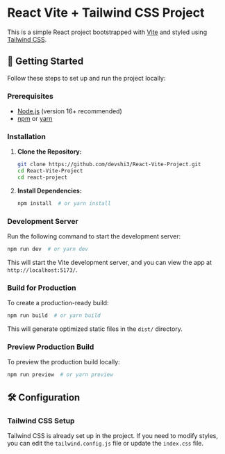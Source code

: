 # React Vite + Tailwind CSS Project

This is a simple React project bootstrapped with [Vite](https://vitejs.dev/) and styled using [Tailwind CSS](https://tailwindcss.com/).

## 🚀 Getting Started

Follow these steps to set up and run the project locally:

### Prerequisites
- [Node.js](https://nodejs.org/) (version 16+ recommended)
- [npm](https://www.npmjs.com/) or [yarn](https://yarnpkg.com/)

### Installation

1. **Clone the Repository:**
   ```sh
   git clone https://github.com/devshi3/React-Vite-Project.git
   cd React-Vite-Project
   cd react-project
   ```

2. **Install Dependencies:**
   ```sh
   npm install  # or yarn install
   ```

### Development Server

Run the following command to start the development server:
```sh
npm run dev  # or yarn dev
```
This will start the Vite development server, and you can view the app at `http://localhost:5173/`.

### Build for Production

To create a production-ready build:
```sh
npm run build  # or yarn build
```
This will generate optimized static files in the `dist/` directory.

### Preview Production Build

To preview the production build locally:
```sh
npm run preview  # or yarn preview
```

## 🛠️ Configuration

### Tailwind CSS Setup
Tailwind CSS is already set up in the project. If you need to modify styles, you can edit the `tailwind.config.js` file or update the `index.css` file.
